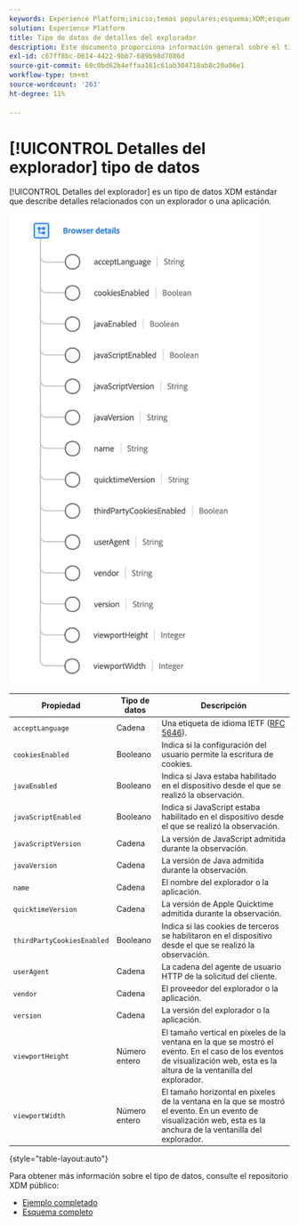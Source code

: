 ```yaml
---
keywords: Experience Platform;inicio;temas populares;esquema;XDM;esquemas;esquemas;explorador;detalles del explorador;tipo de datos;tipo de datos;tipo de datos;
solution: Experience Platform
title: Tipo de datos de detalles del explorador
description: Este documento proporciona información general sobre el tipo de datos XDM Detalles del explorador.
exl-id: c67ff8bc-0614-4422-9bb7-689b98d7086d
source-git-commit: 60c0bd62b4effaa161c61ab304718ab8c20a06e1
workflow-type: tm+mt
source-wordcount: '263'
ht-degree: 11%

---
```


# [!UICONTROL Detalles del explorador] tipo de datos

[!UICONTROL Detalles del explorador] es un tipo de datos XDM estándar que describe detalles relacionados con un explorador o una aplicación.

<img src="../images/data-types/browser-details.png" width="450" /><br />

| Propiedad | Tipo de datos | Descripción |
| --- | --- | --- |
| `acceptLanguage` | Cadena | Una etiqueta de idioma IETF ([RFC 5646](https://tools.ietf.org/html/rfc5646)). |
| `cookiesEnabled` | Booleano | Indica si la configuración del usuario permite la escritura de cookies. |
| `javaEnabled` | Booleano | Indica si Java estaba habilitado en el dispositivo desde el que se realizó la observación. |
| `javaScriptEnabled` | Booleano | Indica si JavaScript estaba habilitado en el dispositivo desde el que se realizó la observación. |
| `javaScriptVersion` | Cadena | La versión de JavaScript admitida durante la observación. |
| `javaVersion` | Cadena | La versión de Java admitida durante la observación. |
| `name` | Cadena | El nombre del explorador o la aplicación. |
| `quicktimeVersion` | Cadena | La versión de Apple Quicktime admitida durante la observación. |
| `thirdPartyCookiesEnabled` | Booleano | Indica si las cookies de terceros se habilitaron en el dispositivo desde el que se realizó la observación. |
| `userAgent` | Cadena | La cadena del agente de usuario HTTP de la solicitud del cliente. |
| `vendor` | Cadena | El proveedor del explorador o la aplicación. |
| `version` | Cadena | La versión del explorador o la aplicación. |
| `viewportHeight` | Número entero | El tamaño vertical en píxeles de la ventana en la que se mostró el evento. En el caso de los eventos de visualización web, esta es la altura de la ventanilla del explorador. |
| `viewportWidth` | Número entero | El tamaño horizontal en píxeles de la ventana en la que se mostró el evento. En un evento de visualización web, esta es la anchura de la ventanilla del explorador. |

{style="table-layout:auto"}

Para obtener más información sobre el tipo de datos, consulte el repositorio XDM público:

* [Ejemplo completado](https://github.com/adobe/xdm/blob/master/components/datatypes/browserdetails.example.1.json)
* [Esquema completo](https://github.com/adobe/xdm/blob/master/components/datatypes/browserdetails.schema.json)
